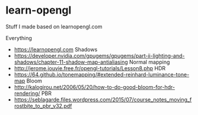 # learn-opengl
Stuff I made based on learnopengl.com

 Everything
 - https://learnopengl.com
 Shadows
 - https://developer.nvidia.com/gpugems/gpugems/part-ii-lighting-and-shadows/chapter-11-shadow-map-antialiasing
 Normal mapping
 - http://jerome.jouvie.free.fr/opengl-tutorials/Lesson8.php
 HDR
 - https://64.github.io/tonemapping/#extended-reinhard-luminance-tone-map
 Bloom
 - http://kalogirou.net/2006/05/20/how-to-do-good-bloom-for-hdr-rendering/
 PBR
 - https://seblagarde.files.wordpress.com/2015/07/course_notes_moving_frostbite_to_pbr_v32.pdf
